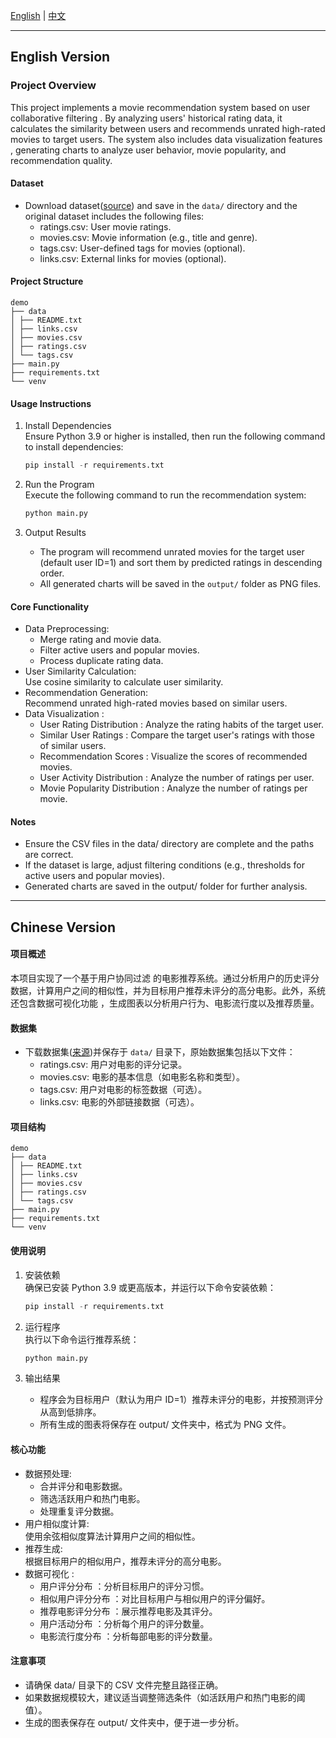 [English](#english-version) | [中文](#chinese-version)

---

## English Version

### Project Overview

This project implements a movie recommendation system based on user collaborative filtering . By analyzing users' historical rating data, it calculates the similarity between users and recommends unrated high-rated movies to target users. The system also includes data visualization features , generating charts to analyze user behavior, movie popularity, and recommendation quality.

#### Dataset

- Download dataset([source](https://grouplens.org/datasets/movielens/?spm=a2ty_o01.29997173.0.0.2e16c921YrY6qs)) and save in the `data/` directory and the original dataset includes the following files:
  - ratings.csv: User movie ratings.
  - movies.csv: Movie information (e.g., title and genre).
  - tags.csv: User-defined tags for movies (optional).
  - links.csv: External links for movies (optional).

#### Project Structure

```
demo
├── data
│ ├── README.txt
│ ├── links.csv
│ ├── movies.csv
│ ├── ratings.csv
│ └── tags.csv
├── main.py
├── requirements.txt
└── venv
```

#### Usage Instructions

1. Install Dependencies  
   Ensure Python 3.9 or higher is installed, then run the following command to install dependencies:

   ```python
   pip install -r requirements.txt
   ```

2. Run the Program  
   Execute the following command to run the recommendation system:

   ```python
   python main.py
   ```

3. Output Results
   - The program will recommend unrated movies for the target user (default user ID=1) and sort them by predicted ratings in descending order.
   - All generated charts will be saved in the `output/` folder as PNG files.

#### Core Functionality

- Data Preprocessing:
  - Merge rating and movie data.
  - Filter active users and popular movies.
  - Process duplicate rating data.
- User Similarity Calculation:  
  Use cosine similarity to calculate user similarity.
- Recommendation Generation:  
  Recommend unrated high-rated movies based on similar users.
- Data Visualization :
  - User Rating Distribution : Analyze the rating habits of the target user.
  - Similar User Ratings : Compare the target user's ratings with those of similar users.
  - Recommendation Scores : Visualize the scores of recommended movies.
  - User Activity Distribution : Analyze the number of ratings per user.
  - Movie Popularity Distribution : Analyze the number of ratings per movie.

#### Notes

- Ensure the CSV files in the data/ directory are complete and the paths are correct.
- If the dataset is large, adjust filtering conditions (e.g., thresholds for active users and popular movies).
- Generated charts are saved in the output/ folder for further analysis.

---

## Chinese Version

#### 项目概述

本项目实现了一个基于用户协同过滤 的电影推荐系统。通过分析用户的历史评分数据，计算用户之间的相似性，并为目标用户推荐未评分的高分电影。此外，系统还包含数据可视化功能 ，生成图表以分析用户行为、电影流行度以及推荐质量。

#### 数据集

- 下载数据集([来源](https://grouplens.org/datasets/movielens/?spm=a2ty_o01.29997173.0.0.2e16c921YrY6qs))并保存于 `data/` 目录下，原始数据集包括以下文件：
  - ratings.csv: 用户对电影的评分记录。
  - movies.csv: 电影的基本信息（如电影名称和类型）。
  - tags.csv: 用户对电影的标签数据（可选）。
  - links.csv: 电影的外部链接数据（可选）。

#### 项目结构

```
demo
├── data
│ ├── README.txt
│ ├── links.csv
│ ├── movies.csv
│ ├── ratings.csv
│ └── tags.csv
├── main.py
├── requirements.txt
└── venv
```

#### 使用说明

1. 安装依赖  
   确保已安装 Python 3.9 或更高版本，并运行以下命令安装依赖：

   ```python
   pip install -r requirements.txt
   ```

2. 运行程序  
   执行以下命令运行推荐系统：

   ```python
   python main.py
   ```

3. 输出结果
   - 程序会为目标用户（默认为用户 ID=1）推荐未评分的电影，并按预测评分从高到低排序。
   - 所有生成的图表将保存在 output/ 文件夹中，格式为 PNG 文件。

#### 核心功能

- 数据预处理:
  - 合并评分和电影数据。
  - 筛选活跃用户和热门电影。
  - 处理重复评分数据。
- 用户相似度计算:  
  使用余弦相似度算法计算用户之间的相似性。
- 推荐生成:  
  根据目标用户的相似用户，推荐未评分的高分电影。
- 数据可视化 :
  - 用户评分分布 ：分析目标用户的评分习惯。
  - 相似用户评分分布 ：对比目标用户与相似用户的评分偏好。
  - 推荐电影评分分布 ：展示推荐电影及其评分。
  - 用户活动分布 ：分析每个用户的评分数量。
  - 电影流行度分布 ：分析每部电影的评分数量。

#### 注意事项

- 请确保 data/ 目录下的 CSV 文件完整且路径正确。
- 如果数据规模较大，建议适当调整筛选条件（如活跃用户和热门电影的阈值）。
- 生成的图表保存在 output/ 文件夹中，便于进一步分析。

